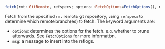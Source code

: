 ```julia
fetch(rmt::GitRemote, refspecs; options::FetchOptions=FetchOptions(), msg="")
```

Fetch from the specified `rmt` remote git repository, using `refspecs` to determine which remote branch(es) to fetch. The keyword arguments are:

  * `options`: determines the options for the fetch, e.g. whether to prune afterwards. See [`FetchOptions`](@ref) for more information.
  * `msg`: a message to insert into the reflogs.
